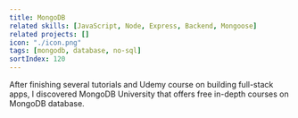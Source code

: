 ```yaml
---
title: MongoDB
related skills: [JavaScript, Node, Express, Backend, Mongoose]
related projects: []
icon: "./icon.png"
tags: [mongodb, database, no-sql]
sortIndex: 120
---
```


After finishing several tutorials and Udemy course on building full-stack apps, I discovered MongoDB University that offers free in-depth courses on MongoDB database.
